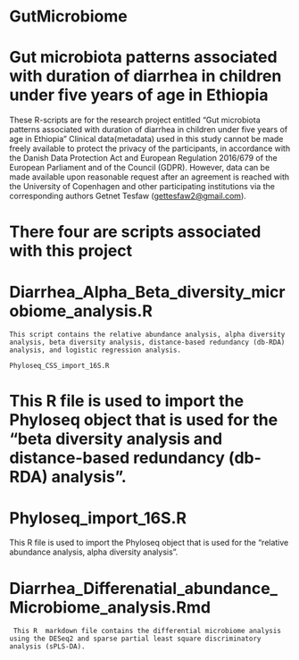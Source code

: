 # GutMicrobiome

# Gut microbiota patterns associated with duration of diarrhea in children under five years of age in Ethiopia

These R-scripts are for the research project entitled “Gut microbiota patterns associated with duration of diarrhea in children under five years of age in Ethiopia” 
Clinical data(metadata) used in this study cannot be made freely available to protect the privacy of the participants, in accordance with the Danish Data Protection Act and European Regulation 2016/679 of the European Parliament and of the Council (GDPR). However, data can be made available upon reasonable request after an agreement is reached with the University of Copenhagen and other participating institutions via the corresponding authors Getnet Tesfaw (gettesfaw2@gmail.com).

# There four are scripts associated with this project

 # Diarrhea_Alpha_Beta_diversity_microbiome_analysis.R
    This script contains the relative abundance analysis, alpha diversity analysis, beta diversity analysis, distance-based redundancy (db-RDA) analysis, and logistic regression analysis. 
  
	Phyloseq_CSS_import_16S.R
   # This R file is used to import the Phyloseq object that is used for the “beta diversity analysis and distance-based redundancy (db-RDA) analysis”.
  
  # Phyloseq_import_16S.R
   
   This R file is used to import the Phyloseq object that is used for the “relative abundance analysis, alpha diversity analysis”. 
  
 # Diarrhea_Differenatial_abundance_Microbiome_analysis.Rmd

  	 This R  markdown file contains the differential microbiome analysis using the DESeq2 and sparse partial least square discriminatory analysis (sPLS-DA).
